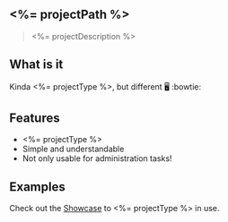 ## <%= projectPath %>

> <%= projectDescription %>

## What is it

Kinda <%= projectType %>, but different 🖥 :bowtie:

## Features

* <%= projectType %>
* Simple and understandable
* Not only usable for administration tasks!

## Examples

Check out the [Showcase](http://bit.ly/2FMsGoY) to <%= projectType %> in use.
